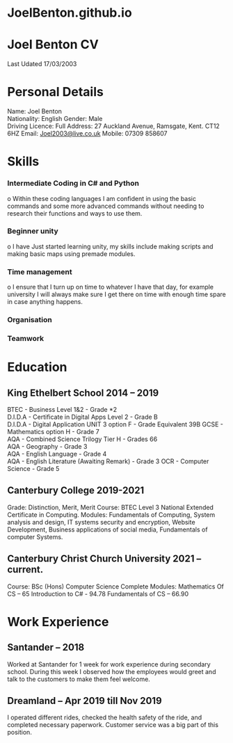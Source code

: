 # JoelBenton.github.io

<div>
    <h1>Joel Benton CV</h1>
    <p>Last Udated 17/03/2003</p>
</div>

# Personal Details
Name: Joel Benton					
Nationality: English
Gender: Male					
Driving Licence: Full
Address: 27 Auckland Avenue, Ramsgate, Kent. CT12 6HZ
Email: Joel2003@live.co.uk
Mobile: 07309 858607

# Skills
### Intermediate Coding in C# and Python
   o	Within these coding languages I am confident in using the basic commands and some more advanced commands without needing to research their functions and ways to use them. 
### Beginner unity
   o	I have Just started learning unity, my skills include making scripts and making basic maps using premade modules.
### Time management
   o	I ensure that I turn up on time to whatever I have that day, for example university I will always make sure I get there on time with enough time spare in case anything happens.
### Organisation
### Teamwork


# Education
## King Ethelbert School 2014 – 2019
BTEC      - Business Level 1&2 - Grade *2				
D.I.D.A   - Certificate in Digital Apps Level 2 - Grade B			           
D.I.D.A   - Digital Application UNIT 3 option F - Grade Equivalent 39B
GCSE      - Mathematics option H - Grade 7 				
AQA       - Combined Science Trilogy Tier H - Grades 66			
AQA       - Geography - Grade 3					
AQA       - English Language - Grade 4				
AQA       - English Literature (Awaiting Remark) - Grade 3
OCR       - Computer Science - Grade 5

## Canterbury College 2019-2021
Grade: Distinction, Merit, Merit
Course: BTEC Level 3 National Extended Certificate in Computing.
Modules: Fundamentals of Computing, System analysis and design, IT systems security and encryption, Website Development, Business applications of social media, Fundamentals of computer Systems.

## Canterbury Christ Church University 2021 – current.
Course: BSc (Hons) Computer Science
Complete Modules: 
Mathematics Of CS – 65
Introduction to C# - 94.78
Fundamentals of CS – 66.90


# Work Experience

## Santander – 2018
Worked at Santander for 1 week for work experience during secondary school. During this week I observed how the employees would greet and talk to the customers to make them feel welcome.

## Dreamland – Apr 2019 till Nov 2019
I operated different rides, checked the health safety of the ride, and completed necessary paperwork. Customer service was a big part of this position.
